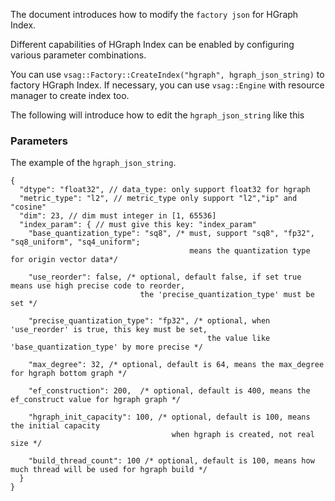 

The document introduces how to modify the `factory json` for HGraph Index.

Different capabilities of HGraph Index can be enabled by configuring various parameter combinations.

You can use `vsag::Factory::CreateIndex("hgraph", hgraph_json_string)` to factory HGraph Index.
If necessary, you can use `vsag::Engine` with resource manager to create index too.

The following will introduce how to edit the `hgraph_json_string` like this

### Parameters

The example of the `hgraph_json_string`.
```json5
{
  "dtype": "float32", // data_type: only support float32 for hgraph
  "metric_type": "l2", // metric_type only support "l2","ip" and "cosine"
  "dim": 23, // dim must integer in [1, 65536]
  "index_param": { // must give this key: "index_param"
    "base_quantization_type": "sq8", /* must, support "sq8", "fp32", "sq8_uniform", "sq4_uniform";
                                        means the quantization type for origin vector data*/
                                        
    "use_reorder": false, /* optional, default false, if set true means use high precise code to reorder,
                             the 'precise_quantization_type' must be set */
                             
    "precise_quantization_type": "fp32", /* optional, when 'use_reorder' is true, this key must be set, 
                                            the value like 'base_quantization_type' by more precise */
                                           
    "max_degree": 32, /* optional, default is 64, means the max_degree for hgraph bottom graph */
    
    "ef_construction": 200,  /* optional, default is 400, means the ef_construct value for hgraph graph */
    
    "hgraph_init_capacity": 100, /* optional, default is 100, means the initial capacity 
                                    when hgraph is created, not real size */
                                    
    "build_thread_count": 100 /* optional, default is 100, means how much thread will be used for hgraph build */
  }
}
```